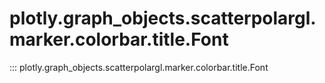 # plotly.graph_objects.scatterpolargl.marker.colorbar.title.Font

::: plotly.graph_objects.scatterpolargl.marker.colorbar.title.Font
